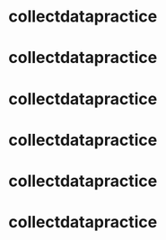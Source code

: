# collectdatapractice
# collectdatapractice
# collectdatapractice
# collectdatapractice
# collectdatapractice
# collectdatapractice

